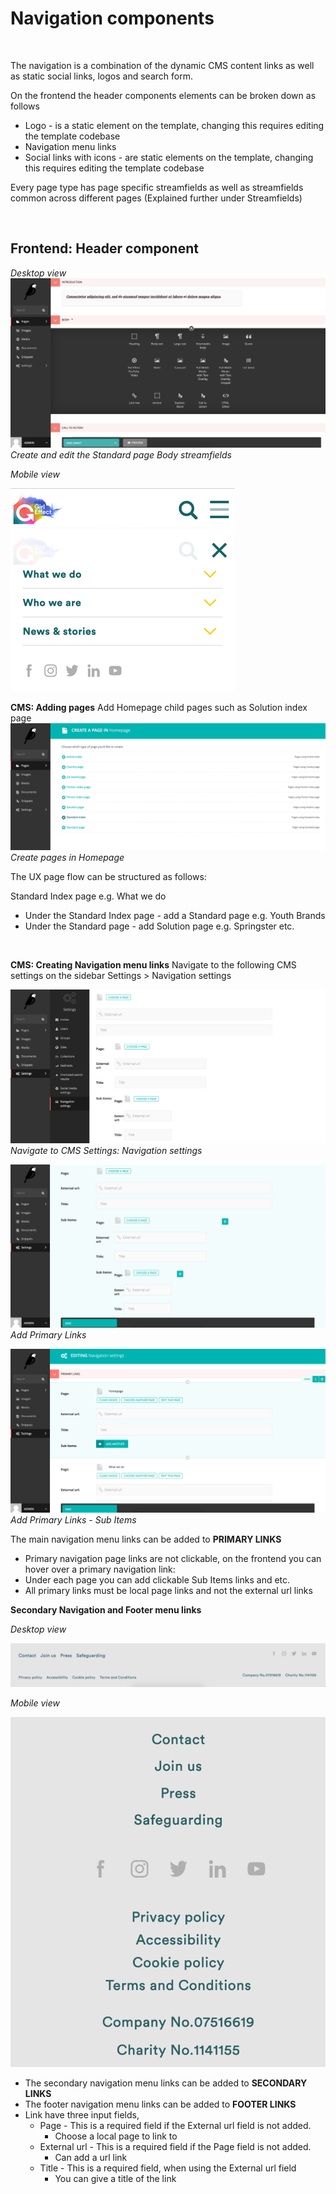 # Navigation components

<br/>

The navigation is a combination of the dynamic CMS content links as well as static social links, logos and search form.

On the frontend the header components elements can be broken down as follows

+ Logo - is a static element on the template, changing this requires editing the template codebase
+ Navigation menu links
+ Social links with icons - are static elements on the template, changing this requires editing the template codebase


Every page type has page specific streamfields as well as streamfields common across different pages (Explained further under Streamfields)

<br/>

## Frontend: Header component

_Desktop view_
![alt text](../images/standard-page-2.png "Create and edit the Standard page Body streamfields")
_Create and edit the Standard page Body streamfields_

_Mobile view_

![Mobile Nav Menu](../images/mobile1.png "-") ![Mobile Nav Menu - 2](../images/mobile2.png "-")

**CMS: Adding pages**
Add Homepage child pages such as Solution index page
![Wagtail - Add Pages](../images/nav-pages.png "-")
_Create pages in Homepage_

The UX page flow can be structured as follows:

Standard Index page e.g. What we do

* Under the Standard Index page - add a Standard page e.g. Youth Brands
* Under the Standard page - add Solution page e.g. Springster etc.

<br/>

**CMS: Creating Navigation menu links**
Navigate to the following CMS settings on the sidebar  Settings > Navigation settings

![Navigation settings](../images/navigation1.png "-")
_Navigate to CMS Settings: Navigation settings_

![Navigation settings](../images/navigation2.png "-")
_Add Primary Links_

![Navigation settings](../images/navigation2b.png "-")
_Add Primary Links - Sub Items_

The main navigation menu links can be added to **PRIMARY LINKS**

* Primary navigation page links are not clickable, on the frontend you can hover over a primary navigation link:
* Under each page you can add clickable Sub Items links and etc.
* All primary links must be local page links and not the external url links

**Secondary Navigation and Footer menu links**

_Desktop view_

![Navigation settings](../images/footer-menu-1.png "-")

_Mobile view_

![Navigation settings](../images/footer-menu.png "-")

* The secondary navigation menu links can be added to **SECONDARY LINKS**
* The footer navigation menu links can be added to **FOOTER LINKS**
* Link have three input fields,
    * Page - This is a required field if the External url field is not added.
        * Choose a local page to link to
    * External url - This is a required field if the Page field is not added.
        * Can add a url link
    * Title - This is a required field, when using the External url field
        * You can give a title of the link
